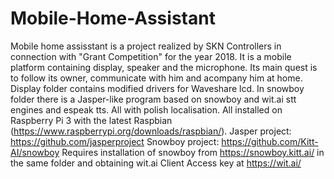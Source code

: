 # Mobile-Home-Assistant

Mobile home assisstant is a project realized by SKN Controllers in connection with "Grant Competition" for the year 2018.
It is a mobile platform containing display, speaker and the microphone. Its main quest is to follow its owner, communicate with him and acompany him at home.
Display folder contains modified drivers for Waveshare lcd. In snowboy folder there is a Jasper-like program based on snowboy and wit.ai stt engines and espeak tts. All with polish localisation.
All installed on Raspberry Pi 3 with the latest Raspbian (https://www.raspberrypi.org/downloads/raspbian/).
Jasper project: https://github.com/jasperproject
Snowboy project: https://github.com/Kitt-AI/snowboy
Requires installation of snowboy from https://snowboy.kitt.ai/ in the same folder and obtaining wit.ai Client Access key at https://wit.ai/
